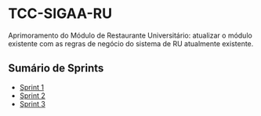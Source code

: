 # TCC-SIGAA-RU
Aprimoramento do Módulo de Restaurante Universitário: atualizar o módulo existente com as regras de negócio do sistema de RU atualmente existente.

<h2>Sumário de Sprints</h2>

<ul>
  <li><a href="https://github.com/vitorcardoso98/TCC-SIGAA/RU/tree/master/Sprint1"> Sprint 1 </a></li>
  <li><a href="https://github.com/vitorcardoso98/TCC-SIGAA/RU/tree/master/Sprint2"> Sprint 2 </a></li>
  <li><a href="https://github.com/vitorcardoso98/TCC-SIGAA/RU/tree/master/Sprint3"> Sprint 3 </a></li>
</ul>
